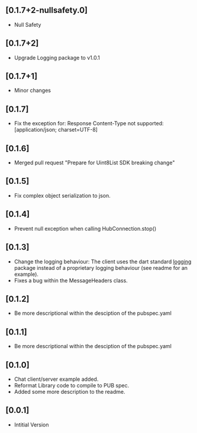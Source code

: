 ## [0.1.7+2-nullsafety.0]
* Null Safety

## [0.1.7+2]
* Upgrade Logging package to v1.0.1

## [0.1.7+1]
* Minor changes

## [0.1.7]
* Fix the exception for: Response Content-Type not supported: [application/json; charset=UTF-8]

## [0.1.6]
* Merged pull request "Prepare for Uint8List SDK breaking change"

## [0.1.5]
* Fix complex object serialization to json.

## [0.1.4]
* Prevent null exception when calling HubConnection.stop()

## [0.1.3]
* Change the logging behaviour: The client uses the dart standard [logging](https://pub.dartlang.org/packages/logging) package instead of a proprietary logging behaviour (see readme for an example).
* Fixes a bug within the MessageHeaders class.

## [0.1.2]

* Be more descriptional within the desciption of the pubspec.yaml

## [0.1.1]

* Be more descriptional within the desciption of the pubspec.yaml

## [0.1.0]

* Chat client/server example added.
* Reformat Library code to compile to PUB spec.
* Added some more description to the readme.

## [0.0.1]

* Intitial Version
